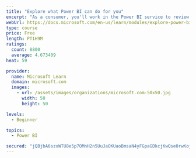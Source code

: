 ```yaml
---
title: "Explore what Power BI can do for you"
excerpt: "As a consumer, you'll work in the Power BI service to review and interact with content that has been shared with you. This module provides the foundational information that you need to work effectively in the Power BI service."
webUrl: https://docs.microsoft.com/en-us/learn/modules/explore-power-bi-service/
type: course
price: Free
length: PT1H9M
ratings:
  count: 8800
  average: 4.673409
heat: 59

provider:
  name: Microsoft Learn
  domain: microsoft.com
  images:
    - url: /assets/images/organizations/microsoft.com-50x50.jpg
      width: 50
      height: 50

levels:
  - Beginner

topics:
  - Power BI

secured: "jQBjbA6szxWTU8e5p7OMnH2n5UuJaOKUaoBmsaN4yFGpaGDkcjKwQse0rwKojTCIjP1No3AkALGaNdFOo3bC4Ze0PnMqI/o0ac0vxN/jNsKtcTEfaxJdNRPW/XOuwQUe+le2dqg4uISWCp36DVjmSEss1L7Z10H7QtRLWnlPgJXHzAylaG8zwv5T6ug82jvYTu/HRg9em8F5yTAQLhXx8+JTSH+IjOG1/ufUlclfVCCDM7xwq3CkOYCvSoWqoiKU0vDTB9UlhrlfdL7i6IX66WLh57fCjZEyk89yBJtfCSs/Dibm0StUE4yM5Jgn1FoigWae6gcutmjieBRYLfjPwtCpmWDib1/73jeUjAtKtT5ivoHv73CM8XK2eGVcY+U8UYRLF/7BobzvUc27Q0sR6frGBZUnZwzDOKBe0ylp+0c=;QDIvU1h68/cIJjJa7plkHw=="
---
```


